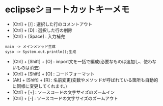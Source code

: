 # eclipseショートカットキーメモ
- [Ctrl] + [/] : 選択した行のコメントアウト
- [Ctrl] + [D] : 選択した行の削除
- [Ctrl] + [Space] : 入力補完
```
main -> メインメソッド生成
syso -> System.out.println();生成
```
- [Ctrl] + [Shift] + [O] : import文を一括で編成(必要なものは追加し、使わないものは消去)
- [Ctrl] + [Shift] + [O] : コードフォーマット
- [Alt] + [Shift] + [R] : 名前変更(変数やメソッドが呼ばれている箇所も自動的に同様に変更してくれます。)
- [Ctrl] + [+] : ソースコードの文字サイズのズームイン
- [Ctrl] + [-] : ソースコードの文字サイズのズームアウト
